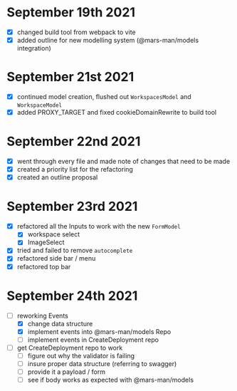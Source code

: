 # September 19th 2021
- [x] changed build tool from webpack to vite
- [x] added outline for new modelling system (@mars-man/models integration)
# September 21st 2021
- [x] continued model creation, flushed out `WorkspacesModel` and `WorkspaceModel`
- [x] added PROXY_TARGET and fixed cookieDomainRewrite to build tool
# September 22nd 2021
- [x] went through every file and made note of changes that need to be made
- [x] created a priority list for the refactoring
- [x] created an outline proposal
# September 23rd 2021
- [x] refactored all the Inputs to work with the new `FormModel`
    - [x] workspace select
    - [x] ImageSelect
- [x] tried and failed to remove `autocomplete`
- [x] refactored side bar / menu
- [x] refactored top bar
# September 24th 2021
- [ ] reworking Events
    - [x] change data structure
    - [x] implement events into @mars-man/models Repo
    - [ ] implement events in CreateDeployment repo
- [ ] get CreateDeployment repo to work
    - [ ] figure out why the validator is failing
    - [ ] insure proper data structure (referring to swagger)
    - [ ] provide it a payload / form
    - [ ] see if body works as expected with @mars-man/models